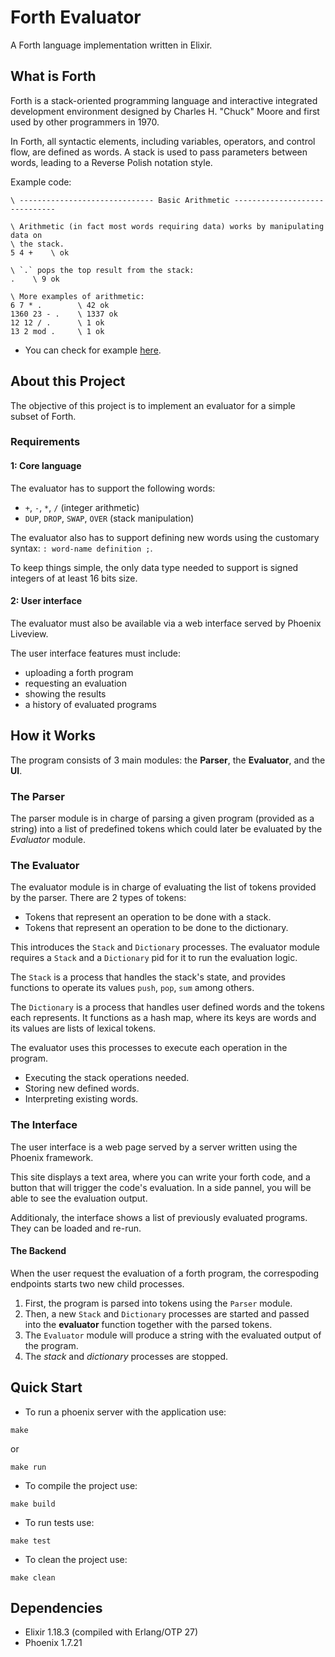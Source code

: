 # Forth Evaluator
A Forth language implementation written in Elixir.

## What is Forth
Forth is a stack-oriented programming language and interactive integrated development environment
designed by Charles H. "Chuck" Moore and first used by other programmers in 1970.

In Forth, all syntactic elements, including variables, operators, and control flow, are defined as words.
A stack is used to pass parameters between words, leading to a Reverse Polish notation style.

Example code:
```forth
\ ------------------------------ Basic Arithmetic ------------------------------

\ Arithmetic (in fact most words requiring data) works by manipulating data on
\ the stack.
5 4 +    \ ok

\ `.` pops the top result from the stack:
.    \ 9 ok

\ More examples of arithmetic:
6 7 * .        \ 42 ok
1360 23 - .    \ 1337 ok
12 12 / .      \ 1 ok
13 2 mod .     \ 1 ok
```
- You can check for example [here](https://learnxinyminutes.com/forth/).

## About this Project
The objective of this project is to implement an evaluator for a simple subset of Forth.

### Requirements
#### 1: Core language
The evaluator has to support the following words:
- `+`, `-`, `*`, `/` (integer arithmetic)
- `DUP`, `DROP`, `SWAP`, `OVER` (stack manipulation)

The evaluator also has to support defining new words using the customary syntax: `: word-name definition ;`.

To keep things simple, the only data type needed to support is signed integers of at least 16 bits size.

#### 2: User interface

The evaluator must also be available via a web interface served by Phoenix Liveview.

The user interface features must include:
- uploading a forth program
- requesting an evaluation
- showing the results
- a history of evaluated programs

## How it Works

The program consists of 3 main modules: the **Parser**, the **Evaluator**, and the **UI**.

### The Parser

The parser module is in charge of parsing a given program (provided as a string) into a list of
predefined tokens which could later be evaluated by the *Evaluator* module.

### The Evaluator

The evaluator module is in charge of evaluating the list of tokens provided by the parser. There are 2
types of tokens:
- Tokens that represent an operation to be done with a stack.
- Tokens that represent an operation to be done to the dictionary.

This introduces the `Stack` and `Dictionary` processes. The evaluator module requires a `Stack` and a
`Dictionary` pid for it to run the evaluation logic.

The `Stack` is a process that handles the stack's state, and provides functions to operate its values
`push`, `pop`, `sum` among others.

The `Dictionary` is a process that handles user defined words and the tokens each represents.
It functions as a hash map, where its keys are words and its values are lists of lexical tokens.

The evaluator uses this processes to execute each operation in the program.
- Executing the stack operations needed.
- Storing new defined words.
- Interpreting existing words.

### The Interface
The user interface is a web page served by a server written using the Phoenix framework.

This site displays a text area, where you can write your forth code, and a button that will trigger
the code's evaluation. In a side pannel, you will be able to see the evaluation output.

Additionaly, the interface shows a list of previously evaluated programs. They can be loaded and
re-run.

#### The Backend
When the user request the evaluation of a forth program, the correspoding endpoints starts two new child
processes.
1. First, the program is parsed into tokens using the `Parser` module.
2. Then, a new `Stack` and `Dictionary` processes are started and passed into the **evaluator** function
together with the parsed tokens.
3. The `Evaluator` module will produce a string with the evaluated output of the program.
4. The *stack* and *dictionary* processes are stopped.

## Quick Start

- To run a phoenix server with the application use:
```
make
```
or
```
make run
```
- To compile the project use:
```
make build
```
- To run tests use:
```
make test
```
- To clean the project use:
```
make clean
```

## Dependencies
- Elixir 1.18.3 (compiled with Erlang/OTP 27)
- Phoenix 1.7.21
